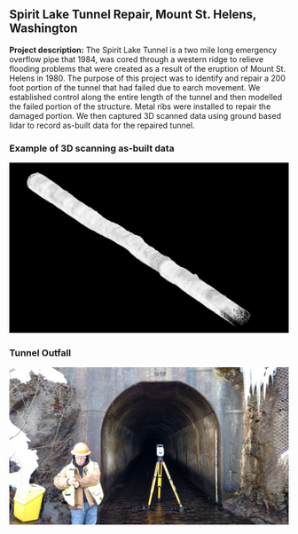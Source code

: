 ## Spirit Lake Tunnel Repair, Mount St. Helens, Washington

**Project description:** The Spirit Lake Tunnel is a two mile long emergency overflow pipe that 1984, was cored through a western ridge to 
relieve flooding problems that were created as a result of the eruption of Mount St. Helens in 1980. The purpose of this project was to identify 
and repair a 200 foot portion of the tunnel that had failed due to earch movement.  We established control along the entire length of the tunnel 
and then modelled the failed portion of the structure.  Metal ribs were installed to repair the damaged portion.  We then captured 3D scanned data 
using ground based lidar to record as-built data for the repaired tunnel.

### Example of 3D scanning as-built data
![Example of the 3D scanned data](https://github.com/dcbreneman/dcbreneman.github.io/blob/master/images/SpiritLake3D.JPG)

### Tunnel Outfall
![Tunnel outfall](https://github.com/dcbreneman/dcbreneman.github.io/blob/master/images/Spirit-Lake-Tunnel-Survey_1.jpg)
